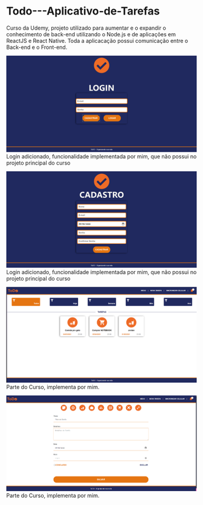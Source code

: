 # Todo---Aplicativo-de-Tarefas
Curso da Udemy, projeto utilizado para aumentar e o expandir o conhecimento  de back-end utilizando o Node.js e de aplicações em ReactJS e React Native.
Toda a aplicacação possui comunicação entre  o Back-end e o Front-end.

![Tela de Login](https://raw.githubusercontent.com/MarcosMateusOS/Todo---Aplicativo-de-Tarefas/main/PrintsProjeto/Screenshot_12.png)
Login adicionado, funcionalidade implementada por mim, que não possui no projeto principal do curso

![Tela de Cadastro](https://raw.githubusercontent.com/MarcosMateusOS/Todo---Aplicativo-de-Tarefas/main/PrintsProjeto/cadastro.png)
Login adicionado, funcionalidade implementada por mim, que não possui no projeto principal do curso

![Task](https://raw.githubusercontent.com/MarcosMateusOS/Todo---Aplicativo-de-Tarefas/main/PrintsProjeto/Task.png)
Parte do Curso, implementa por mim.

![Task Registros](https://raw.githubusercontent.com/MarcosMateusOS/Todo---Aplicativo-de-Tarefas/main/PrintsProjeto/RegistroTasks.png)
Parte do Curso, implementa por mim.
